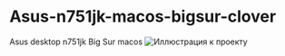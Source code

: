 # Asus-n751jk-macos-bigsur-clover
Asus desktop n751jk Big Sur macos 
![Иллюстрация к проекту](https://github.com/DeonisK/Asus-n751jk-macos-bigsur-clover/blob/b2ce507378b73dc9b1e8e8ea0fca93cf7cac722a/AsusN751JK.jpg)
